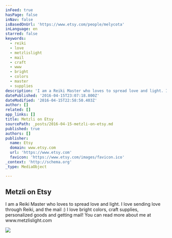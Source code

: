 ```yaml
---
inFeed: true
hasPage: false
inNav: false
isBasedOnUrl: 'https://www.etsy.com/people/melycota'
inLanguage: en
starred: false
keywords:
  - reiki
  - love
  - metzlislight
  - mail
  - craft
  - www
  - bright
  - colors
  - master
  - supplies
description: 'I am a Reiki Master who loves to spread love and light. I love sending love through Reiki, and the mail :) I love bright colors, craft supplies, personalized goods and getting mail! You can read more about me at www.metzlislight.com'
datePublished: '2016-04-15T23:07:18.800Z'
dateModified: '2016-04-15T22:58:50.403Z'
author: []
related: []
app_links: []
title: Metzli on Etsy
sourcePath: _posts/2016-04-15-metzli-on-etsy.md
published: true
authors: []
publisher:
  name: Etsy
  domain: www.etsy.com
  url: 'https://www.etsy.com'
  favicon: 'https://www.etsy.com/images/favicon.ico'
_context: 'http://schema.org'
_type: MediaObject

---
```

<article style=""><h1>Metzli on Etsy</h1><p>I am a Reiki Master who loves to spread love and light. I love sending love through Reiki, and the mail :) I love bright colors, craft supplies, personalized goods and getting mail! You can read more about me at www.metzlislight.com</p><img src="https://img1.etsystatic.com/128/0/32954291/iusa_75x75.35474455_omkx.jpg" /></article>
